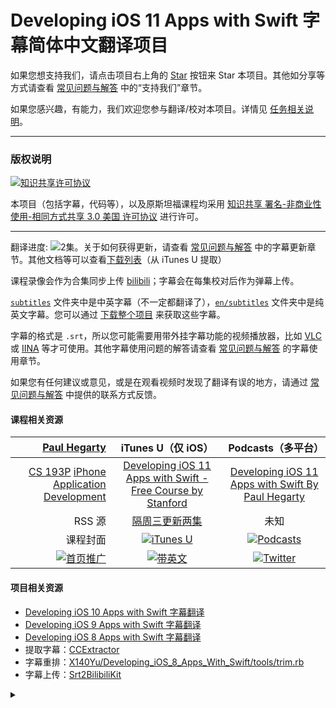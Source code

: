 # Developing iOS 11 Apps with Swift 字幕简体中文翻译项目

如果您想支持我们，请点击项目右上角的 <a class="github-button" href="https://github.com/ApolloZhu/Developing-iOS-11-Apps-with-Swift" data-icon="octicon-star" data-show-count="true" aria-label="Star ApolloZhu/Developing-iOS-11-Apps-with-Swift on GitHub">Star</a> 按钮来 Star 本项目。其他如分享等方式请查看 [常见问题与解答](./SUPPORT.md) 中的“支持我们”章节。

如果您感兴趣，有能力，我们欢迎您参与翻译/校对本项目。详情见 [任务相关说明](https://github.com/ApolloZhu/Developing-iOS-11-Apps-with-Swift/blob/master/CONTRIBUTING.md)。

----

### 版权说明

<a rel="license" href="https://creativecommons.org/licenses/by-nc-sa/3.0/us/deed.zh"><img alt="知识共享许可协议" style="border-width:0" src="https://i.creativecommons.org/l/by-nc-sa/3.0/us/88x31.png" /></a>

本项目（包括字幕，代码等），以及原斯坦福课程均采用 <a rel="license" href="https://creativecommons.org/licenses/by-nc-sa/3.0/us/deed.zh">知识共享 署名-非商业性使用-相同方式共享 3.0 美国 许可协议</a> 进行许可。

----

翻译进度: ![2集](http://progressed.io/bar/2?scale=14&suffix=%E9%9B%86)。关于如何获得更新，请查看 [常见问题与解答](./SUPPORT.md) 中的字幕更新章节。其他文档等可以查看[下载列表](./tools/update/download.md)（从 iTunes U 提取）

课程录像会作为合集同步上传 [bilibili](https://www.bilibili.com/video/av16339375/)；字幕会在每集校对后作为弹幕上传。

[`subtitles`](./subtitles) 文件夹中是中英字幕（不一定都翻译了），[`en/subtitles`](./en/subtitles) 文件夹中是纯英文字幕。您可以通过 [下载整个项目](https://github.com/ApolloZhu/Developing-iOS-11-Apps-with-Swift/archive/master.zip) 来获取这些字幕。

字幕的格式是 `.srt`，所以您可能需要用带外挂字幕功能的视频播放器，比如 [VLC](http://www.videolan.org/vlc/index.zh.html) 或 [IINA](https://lhc70000.github.io/iina/zh-cn/) 等才可使用。其他字幕使用问题的解答请查看 [常见问题与解答](./SUPPORT.md) 的字幕使用章节。

如果您有任何建议或意见，或是在观看视频时发现了翻译有误的地方，请通过 [常见问题与解答](./SUPPORT.md) 中提供的联系方式反馈。

#### 课程相关资源

|[Paul Hegarty](https://piazza.com/professors/show/paul_hegarty)|iTunes U（仅 iOS）|Podcasts（多平台）|
|--:|:--:|:--:|
|[CS 193P](http://web.stanford.edu/class/cs193p/cgi-bin/drupal/) [iPhone Application Development](https://explorecourses.stanford.edu/search?q=CS+193P%3A+iOS+Application+Development)|[Developing iOS 11 Apps with Swift - Free Course by Stanford](https://itunes.apple.com/course/id1309275316) |[Developing iOS 11 Apps with Swift By Paul Hegarty](https://itunes.apple.com/podcast/id1315130780)|
|RSS 源|[隔周三更新两集](https://p1-u.itunes.apple.com/WebObjects/LZStudent.woa/ra/feed/CODOAOSRJY0GOAQH)|未知|
|课程封面|[![iTunes U](https://is3-ssl.mzstatic.com/image/thumb/course/CobaltPublic128/v4/81/d0/9c/81d09ca1-ec7b-19b2-a215-4ae39df215c5/source/466x570.png)](https://is3-ssl.mzstatic.com/image/thumb/course/CobaltPublic128/v4/81/d0/9c/81d09ca1-ec7b-19b2-a215-4ae39df215c5/source/466x570.png)|[![Podcasts](http://is1.mzstatic.com/image/thumb/Music128/v4/fa/b1/5c/fab15cf7-b968-7e65-0f32-9955ae02fc3e/source/1024x1024bb.jpg)](http://is1.mzstatic.com/image/thumb/Music128/v4/fa/b1/5c/fab15cf7-b968-7e65-0f32-9955ae02fc3e/source/1024x1024bb.jpg)|
|[![首页推广](http://is5.mzstatic.com/image/thumb/comp/Features118/v4/b5/ad/37/b5ad3702-1d82-94b6-3056-787cbf98c41b/temp..lejovgyc.png/1360x520fa.jpg)](http://is5.mzstatic.com/image/thumb/comp/Features118/v4/b5/ad/37/b5ad3702-1d82-94b6-3056-787cbf98c41b/temp..lejovgyc.png/1360x520fa.jpg)|[![带英文](http://is5.mzstatic.com/image/thumb/comp/Features118/v4/b5/ad/37/b5ad3702-1d82-94b6-3056-787cbf98c41b/temp..lejovgyc.png/1360x520fa.jpg?fbl=en-GB&cdt=cdt-1-326037343&cte=cte-1504292368040-10000&dk=dk-20209947-1474866501&l=en-GB)](http://is5.mzstatic.com/image/thumb/comp/Features118/v4/b5/ad/37/b5ad3702-1d82-94b6-3056-787cbf98c41b/temp..lejovgyc.png/1360x520fa.jpg?fbl=en-GB&cdt=cdt-1-326037343&cte=cte-1504292368040-10000&dk=dk-20209947-1474866501&l=en-GB)|[![Twitter](https://pbs.twimg.com/media/DPz9KZ4VQAAyUwJ.jpg)](https://pbs.twimg.com/media/DPz9KZ4VQAAyUwJ.jpg)| 

#### 项目相关资源

- [Developing iOS 10 Apps with Swift 字幕翻译](https://github.com/ApolloZhu/Developing-iOS-10-Apps-with-Swift)
- [Developing iOS 9 Apps with Swift 字幕翻译](https://github.com/SwiftGGTeam/Developing-iOS-9-Apps-with-Swift)
- [Developing iOS 8 Apps with Swift 字幕翻译](https://github.com/X140Yu/Developing_iOS_8_Apps_With_Swift)
- 提取字幕：[CCExtractor](https://www.ccextractor.org/)
- 字幕重排：[X140Yu/Developing_iOS_8_Apps_With_Swift/tools/trim.rb](https://github.com/X140Yu/Developing_iOS_8_Apps_With_Swift/blob/master/tools/trim.rb)
- 字幕上传：[Srt2BilibiliKit](https://github.com/ApolloZhu/Srt2BilibiliKit)

<details>
<summary></summary>

<script async defer src="https://buttons.github.io/buttons.js">/*请忽略这段代码*/</script>
<script type="text/javascript">
  window.onload = function () {
    var realH1 = document.getElementById("developing-ios-11-apps-with-swift-字幕简体中文翻译项目");
    document.getElementsByClassName("project-name")[0].innerHTML = realH1.innerHTML;
    realH1.style.display="none";
  }
</script>

</details>
